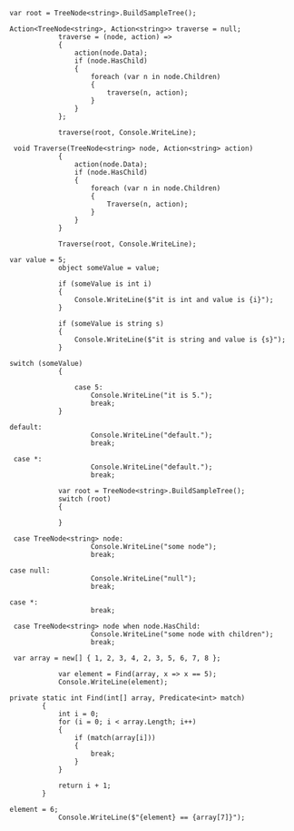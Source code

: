 ﻿```charp
var root = TreeNode<string>.BuildSampleTree();
```
```charp
Action<TreeNode<string>, Action<string>> traverse = null;
            traverse = (node, action) =>
            {
                action(node.Data);
                if (node.HasChild)
                {
                    foreach (var n in node.Children)
                    {
                        traverse(n, action);
                    }
                }
            };

            traverse(root, Console.WriteLine);
```
```charp
 void Traverse(TreeNode<string> node, Action<string> action)
            {
                action(node.Data);
                if (node.HasChild)
                {
                    foreach (var n in node.Children)
                    {
                        Traverse(n, action);
                    }
                }
            }

            Traverse(root, Console.WriteLine);
```
```charp
var value = 5;
            object someValue = value;

            if (someValue is int i)
            {
                Console.WriteLine($"it is int and value is {i}");
            }

            if (someValue is string s)
            {
                Console.WriteLine($"it is string and value is {s}");
            }
```
```charp
switch (someValue)
            {

                case 5:
                    Console.WriteLine("it is 5.");
                    break;
            }
```
```charp
default:
                    Console.WriteLine("default.");
                    break;
```
```charp
 case *:
                    Console.WriteLine("default.");
                    break;
```
```charp
            var root = TreeNode<string>.BuildSampleTree();
            switch (root)
            {

            }
```
```charp
 case TreeNode<string> node:
                    Console.WriteLine("some node");
                    break;
```
```charp
case null:
                    Console.WriteLine("null");
                    break;
```
```charp
case *:
                    break;
```
```charp
 case TreeNode<string> node when node.HasChild:
                    Console.WriteLine("some node with children");
                    break;
```
```charp
 var array = new[] { 1, 2, 3, 4, 2, 3, 5, 6, 7, 8 };

            var element = Find(array, x => x == 5);
            Console.WriteLine(element);
```
```charp
private static int Find(int[] array, Predicate<int> match)
        {
            int i = 0;
            for (i = 0; i < array.Length; i++)
            {
                if (match(array[i]))
                {
                    break;
                }
            }

            return i + 1;
        }
```
```charp
element = 6;
            Console.WriteLine($"{element} == {array[7]}");
```